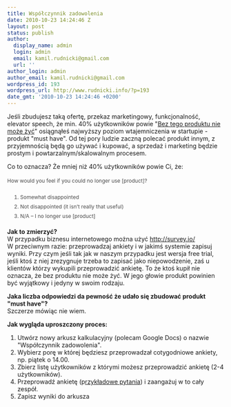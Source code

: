 ```yaml
---
title: Współczynnik zadowolenia
date: 2010-10-23 14:24:46 Z
layout: post
status: publish
author:
  display_name: admin
  login: admin
  email: kamil.rudnicki@gmail.com
  url: ''
author_login: admin
author_email: kamil.rudnicki@gmail.com
wordpress_id: 193
wordpress_url: http://www.rudnicki.info/?p=193
date_gmt: '2010-10-23 14:24:46 +0200'
---
```


<p>Jeśli zbudujesz taką ofertę, przekaz marketingowy, funkcjonalność, elevator speech, że min. 40% użytkowników powie "<a href="http://startup-marketing.com/using-survey-io/">Bez tego produktu nie może żyć</a>" osiągnąłeś najwyższy poziom wtajemniczenia w startupie - produkt "must have". Od tej pory ludzie zaczną polecać produkt innym, z przyjemnością będą go używać i kupować, a sprzedaż i marketing będzie prostym i powtarzalnym/skalowalnym procesem.</p>
<p>Co to oznacza? Że mniej niż 40% użytkowników powie Ci, że:</p>
<p style="margin-top: 0px; margin-right: 0px; margin-bottom: 16px; margin-left: 0px; color: #4a4a4a; font-size: 12px; line-height: 22px; padding: 0px;">How would you feel if you could no longer use [product]?</p>
<ol style="margin-top: 0px; margin-right: 0px; margin-bottom: 16px; margin-left: 30px; padding: 0px;">
<li style="color: #4a4a4a; font-size: 12px; line-height: 22px; padding: 0px; margin: 0px;">Somewhat disappointed</li>
<li style="color: #4a4a4a; font-size: 12px; line-height: 22px; padding: 0px; margin: 0px;">Not disappointed (it isn’t really that useful)</li>
<li style="color: #4a4a4a; font-size: 12px; line-height: 22px; padding: 0px; margin: 0px;">N/A – I no longer use [product]</li>
</ol>
<p><strong>Jak to zmierzyć?</strong><br />
W przypadku biznesu internetowego można użyć <a href="http://survey.io/">http://survey.io/</a><br />
W przeciwnym razie: przeprowadzaj ankiety i w jakimś systemie zapisuj wyniki. Przy czym jeśli tak jak w naszym przypadku jest wersja free trial, jeśli ktoś z niej zrezygnuje trzeba to zapisać jako niepowodzenie, zaś u klientów którzy wykupili przeprowadzić ankietę. To że ktoś kupił nie oznacza, że bez produktu nie może żyć. W jego głowie produkt powinien być wyjątkowy i jedyny w swoim rodzaju.</p>
<p><strong>Jaka liczba odpowiedzi da pewność że udało się zbudować produkt "must have"?<br />
<span style="font-weight: normal;">Szczerze mówiąc nie wiem.</span> </strong></p>
<p><strong>Jak wygląda uproszczony proces:</strong></p>
<ol>
<li>Utwórz nowy arkusz kalkulacyjny (polecam Google Docs) o nazwie "Współczynnik zadowolenia".</li>
<li>Wybierz porę w której będziesz przeprowadzał cotygodniowe ankiety, np. piątek o 14.00.</li>
<li>Zbierz listę użytkowników z którymi możesz przeprowadzić ankietę (2-4 użytkowników).</li>
<li>Przeprowadź ankietę (p<a href="http://survey.io/survey/60dfa">rzykładowe pytania</a>) i zaangażuj w to cały zespół.</li>
<li>Zapisz wyniki do arkusza</li>
</ol>
